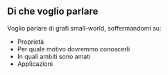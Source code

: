 ## Di che voglio parlare
Voglio parlare di grafi small-world, soffermandomi su:
- Proprietà
- Per quale motivo dovremmo conoscerli
- In quali ambiti sono amati
- Applicazioni